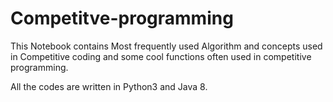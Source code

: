 # Competitve-programming
This Notebook contains Most frequently used Algorithm and concepts used in Competitive coding and some cool functions often used in competitive programming.

All the codes are written in Python3 and Java 8.
